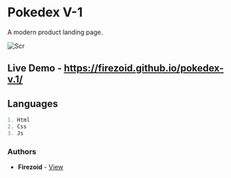 # Pokedex V-1
A modern product landing page.

![Scr](https://i.ibb.co/kcYzXSB/image-2021-06-21-214554.png)

## Live Demo - https://firezoid.github.io/pokedex-v.1/


## Languages

```js
1. Html
2. Css
3. Js
```


### Authors
* **Firezoid** - [View](github.com/firezoid)




